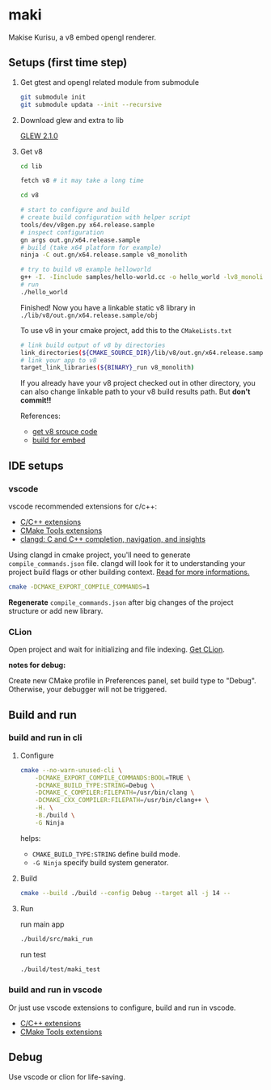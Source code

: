 # maki

Makise Kurisu, a v8 embed opengl renderer.

## Setups (first time step)

1. Get gtest and opengl related module from submodule

   ```bash
   git submodule init
   git submodule updata --init --recursive
   ```

2. Download glew and extra to lib

   [GLEW 2.1.0](https://sourceforge.net/projects/glew/files/glew/2.1.0/)

3. Get v8

   ```bash
   cd lib

   fetch v8 # it may take a long time

   cd v8

   # start to configure and build
   # create build configuration with helper script
   tools/dev/v8gen.py x64.release.sample
   # inspect configuration
   gn args out.gn/x64.release.sample
   # build (take x64 platform for example)
   ninja -C out.gn/x64.release.sample v8_monolith

   # try to build v8 example helloworld
   g++ -I. -Iinclude samples/hello-world.cc -o hello_world -lv8_monolith -Lout.gn/x64.release.sample/obj/ -pthread -std=c++14 -DV8_COMPRESS_POINTERS
   # run
   ./hello_world

   ```

   Finished! Now you have a linkable static v8 library in `./lib/v8/out.gn/x64.release.sample/obj`

   To use v8 in your cmake project, add this to the `CMakeLists.txt`

   ```bash
   # link build output of v8 by directories
   link_directories(${CMAKE_SOURCE_DIR}/lib/v8/out.gn/x64.release.sample/obj)
   # link your app to v8
   target_link_libraries(${BINARY}_run v8_monolith)
   ```

   If you already have your v8 project checked out in other directory, you can also change linkable path to your v8 build results path. But **don't commit!!**

   References:

   - [get v8 srouce code](https://v8.dev/docs/source-code)
   - [build for embed](https://v8.dev/docs/embed#advanced-guide)

## IDE setups

### vscode

vscode recommended extensions for c/c++:

- [C/C++ extensions](https://marketplace.visualstudio.com/items?itemName=ms-vscode.cpptools)
- [CMake Tools extensions](https://marketplace.visualstudio.com/items?itemName=ms-vscode.cmake-tools)
- [clangd: C and C++ completion, navigation, and insights](https://marketplace.visualstudio.com/items?itemName=llvm-vs-code-extensions.vscode-clangd)

Using clangd in cmake project, you'll need to generate `compile_commands.json` file. 
clangd will look for it to understanding your project build flags or other building context. [Read for more informations.](https://prereleases.llvm.org/8.0.0/rc3/tools/clang/tools/extra/docs/clangd/Installation.html)

```bash
cmake -DCMAKE_EXPORT_COMPILE_COMMANDS=1
```

**Regenerate** `compile_commands.json` after big changes of the project structure or add new library.

### CLion

Open project and wait for initializing and file indexing. [Get CLion](https://www.jetbrains.com/clion/).

**notes for debug:**

Create new CMake profile in Preferences panel, set build type to "Debug". 
Otherwise, your debugger will not be triggered.

## Build and run

### build and run in cli

1. Configure

   ```bash
   cmake --no-warn-unused-cli \
       -DCMAKE_EXPORT_COMPILE_COMMANDS:BOOL=TRUE \
       -DCMAKE_BUILD_TYPE:STRING=Debug \
       -DCMAKE_C_COMPILER:FILEPATH=/usr/bin/clang \
       -DCMAKE_CXX_COMPILER:FILEPATH=/usr/bin/clang++ \
       -H. \
       -B./build \
       -G Ninja
   ```

   helps:

   - `CMAKE_BUILD_TYPE:STRING` define build mode.
   - `-G Ninja` specify build system generator.

2. Build

   ```bash
   cmake --build ./build --config Debug --target all -j 14 --
   ```

3. Run

   run main app

   ```bash
   ./build/src/maki_run
   ```

   run test

   ```bash
   ./build/test/maki_test
   ```

### build and run in vscode

Or just use vscode extensions to configure, build and run in vscode.

- [C/C++ extensions](https://marketplace.visualstudio.com/items?itemName=ms-vscode.cpptools)
- [CMake Tools extensions](https://marketplace.visualstudio.com/items?itemName=ms-vscode.cmake-tools)

## Debug

Use vscode or clion for life-saving.


